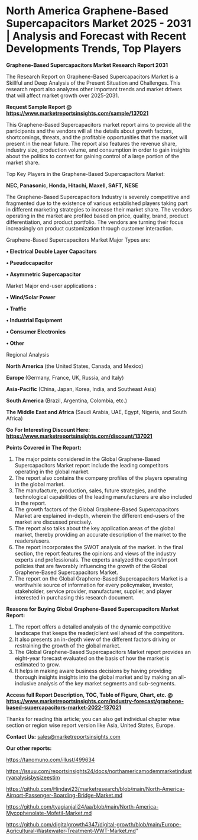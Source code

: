 # North America Graphene-Based Supercapacitors Market 2025 - 2031 | Analysis and Forecast with Recent Developments Trends, Top Players

<strong>Graphene-Based Supercapacitors Market Research Report 2031</strong>

The Research Report on Graphene-Based Supercapacitors Market is a Skillful and Deep Analysis of the Present Situation and Challenges. This research report also analyzes other important trends and market drivers that will affect market growth over 2025-2031.

<strong>Request Sample Report @ <a href=https://www.marketreportsinsights.com/sample/137021>https://www.marketreportsinsights.com/sample/137021</a></strong>

This Graphene-Based Supercapacitors market report aims to provide all the participants and the vendors will all the details about growth factors, shortcomings, threats, and the profitable opportunities that the market will present in the near future. The report also features the revenue share, industry size, production volume, and consumption in order to gain insights about the politics to contest for gaining control of a large portion of the market share.

Top Key Players in the Graphene-Based Supercapacitors Market:

<strong>NEC, Panasonic, Honda, Hitachi, Maxell, SAFT, NESE</strong>

The Graphene-Based Supercapacitors Industry is severely competitive and fragmented due to the existence of various established players taking part in different marketing strategies to increase their market share. The vendors operating in the market are profiled based on price, quality, brand, product differentiation, and product portfolio. The vendors are turning their focus increasingly on product customization through customer interaction.

Graphene-Based Supercapacitors Market Major Types are:

<strong>• Electrical Double Layer Capacitors

• Pseudocapacitor

• Asymmetric Supercapacitor</strong>

Market Major end-user applications :

<strong>• Wind/Solar Power

• Traffic

• Industrial Equipment

• Consumer Electronics

• Other</strong>

Regional Analysis

</u><strong><b>North America</b></strong> (the United States, Canada, and Mexico)

<strong><b>Europe </b></strong>(Germany, France, UK, Russia, and Italy)

<strong><b>Asia-Pacific</b></strong> (China, Japan, Korea, India, and Southeast Asia)

<strong><b>South America</b></strong> (Brazil, Argentina, Colombia, etc.)

<strong><b>The Middle East and Africa</b></strong> (Saudi Arabia, UAE, Egypt, Nigeria, and South Africa)

<strong>Go For Interesting Discount Here: <a href=https://www.marketreportsinsights.com/discount/137021>https://www.marketreportsinsights.com/discount/137021</a></strong>

<strong>Points Covered in The Report:</strong>
<ol>
  <li>The major points considered in the Global Graphene-Based Supercapacitors Market report include the leading competitors operating in the global market.</li>
  <li>The report also contains the company profiles of the players operating in the global market.</li>
  <li>The manufacture, production, sales, future strategies, and the technological capabilities of the leading manufacturers are also included in the report.</li>
  <li>The growth factors of the Global Graphene-Based Supercapacitors Market are explained in-depth, wherein the different end-users of the market are discussed precisely.</li>
  <li>The report also talks about the key application areas of the global market, thereby providing an accurate description of the market to the readers/users.</li>
  <li>The report incorporates the SWOT analysis of the market. In the final section, the report features the opinions and views of the industry experts and professionals. The experts analyzed the export/import policies that are favorably influencing the growth of the Global Graphene-Based Supercapacitors Market.</li>
  <li>The report on the Global Graphene-Based Supercapacitors Market is a worthwhile source of information for every policymaker, investor, stakeholder, service provider, manufacturer, supplier, and player interested in purchasing this research document.</li>
</ol>
<strong>Reasons for Buying Global Graphene-Based Supercapacitors Market Report:</strong>

<ol>
  <li>The report offers a detailed analysis of the dynamic competitive landscape that keeps the reader/client well ahead of the competitors.</li>
  <li>It also presents an in-depth view of the different factors driving or restraining the growth of the global market.</li>
  <li>The Global Graphene-Based Supercapacitors Market report provides an eight-year forecast evaluated on the basis of how the market is estimated to grow.</li>
  <li>It helps in making aware business decisions by having providing thorough insights insights into the global market and by making an all-inclusive analysis of the key market segments and sub-segments.</li>
</ol>
<strong>Access full Report Description, TOC, Table of Figure, Chart, etc. @ <a href=https://www.marketreportsinsights.com/industry-forecast/graphene-based-supercapacitors-market-2022-137021>https://www.marketreportsinsights.com/industry-forecast/graphene-based-supercapacitors-market-2022-137021</a></strong>


Thanks for reading this article; you can also get individual chapter wise section or region wise report version like Asia, United States, Europe.

<strong>Contact Us:</strong>
sales@marketreportsinsights.com

<strong>Our other reports:</strong>

<a href=https://tanomuno.com/illust/499634>https://tanomuno.com/illust/499634</a>

<a href=https://issuu.com/reportsinsights24/docs/northamericamodemmarketindustryanalysisbysizeestim>https://issuu.com/reportsinsights24/docs/northamericamodemmarketindustryanalysisbysizeestim</a>

<a href=https://github.com/Hindavi23/marketresearch/blob/main/North-America-Airport-Passenger-Boarding-Bridge-Market.md>https://github.com/Hindavi23/marketresearch/blob/main/North-America-Airport-Passenger-Boarding-Bridge-Market.md</a>

<a href=https://github.com/tyagianjali24/aa/blob/main/North-America-Mycophenolate-Mofetil-Market.md>https://github.com/tyagianjali24/aa/blob/main/North-America-Mycophenolate-Mofetil-Market.md</a>

<a href=https://github.com/digitalgrowth4347/digital-growth/blob/main/Europe-Agricultural-Wastewater-Treatment-WWT-Market.md>https://github.com/digitalgrowth4347/digital-growth/blob/main/Europe-Agricultural-Wastewater-Treatment-WWT-Market.md</a>"
